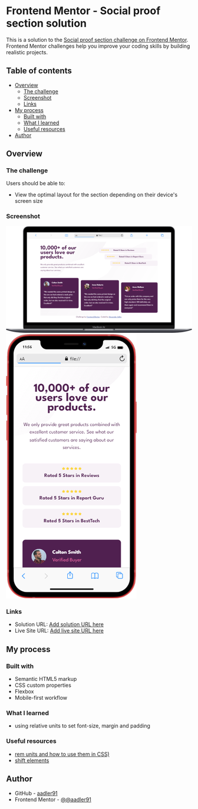 # Frontend Mentor - Social proof section solution

This is a solution to the [Social proof section challenge on Frontend Mentor](https://www.frontendmentor.io/challenges/social-proof-section-6e0qTv_bA). Frontend Mentor challenges help you improve your coding skills by building realistic projects. 

## Table of contents

- [Overview](#overview)
  - [The challenge](#the-challenge)
  - [Screenshot](#screenshot)
  - [Links](#links)
- [My process](#my-process)
  - [Built with](#built-with)
  - [What I learned](#what-i-learned)
  - [Useful resources](#useful-resources)
- [Author](#author)

## Overview

### The challenge

Users should be able to:

- View the optimal layout for the section depending on their device's screen size

### Screenshot

![](./desktop.png)
![](./mobile.png)

### Links

- Solution URL: [Add solution URL here](https://your-solution-url.com)
- Live Site URL: [Add live site URL here](https://your-live-site-url.com)

## My process

### Built with

- Semantic HTML5 markup
- CSS custom properties
- Flexbox
- Mobile-first workflow

### What I learned

- using relative units to set font-size, margin and padding


### Useful resources

- [rem units and how to use them in CSS)](https://blog.hubspot.com/website/css-rem)
- [shift elements](https://developer.mozilla.org/en-US/docs/Web/CSS/transform-function/translateX)


## Author

- GitHub - [aadler91](https://github.com/aadler91)
- Frontend Mentor - [@@aadler91](https://www.frontendmentor.io/profile/@aadler91)

